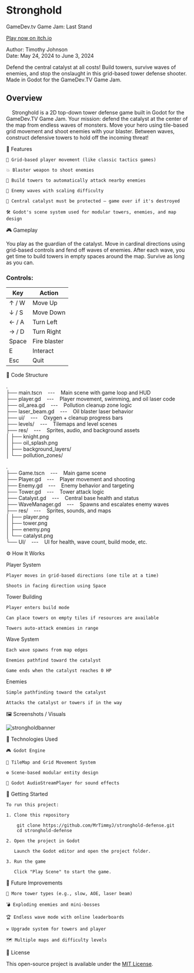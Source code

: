 # Stronghold
GameDev.tv Game Jam: Last Stand

[Play now on itch.io](https://sourcecodesorcerer.itch.io/stronghold)

Author: Timothy Johnson <br>
Date: May 24, 2024 to June 3, 2024

Defend the central catalyst at all costs! Build towers, survive waves of enemies, and stop the onslaught in this grid-based tower defense shooter.
Made in Godot for the GameDev.TV Game Jam.

## Overview

&nbsp;&nbsp;&nbsp;&nbsp;Stronghold is a 2D top-down tower defense game built in Godot for the GameDev.TV Game Jam.
Your mission: defend the catalyst at the center of the map from endless waves of monsters.
Move your hero using tile-based grid movement and shoot enemies with your blaster. Between waves, construct defensive towers to hold off the incoming threat!

🧩 Features

    🧱 Grid-based player movement (like classic tactics games)

    💥 Blaster weapon to shoot enemies

    🏰 Build towers to automatically attack nearby enemies

    🧠 Enemy waves with scaling difficulty

    🎯 Central catalyst must be protected – game over if it's destroyed

    🛠️ Godot's scene system used for modular towers, enemies, and map design

🎮 Gameplay

You play as the guardian of the catalyst. Move in cardinal directions using grid-based controls and fend off waves of enemies.
After each wave, you get time to build towers in empty spaces around the map. Survive as long as you can.

### Controls:

| Key   | Action |
| ----- | ------ |
| ↑ / W | Move Up     |
| ↓ / S | Move Down   |
| ← / A | Turn Left   |
| → / D | Turn Right  |
| Space | Fire blaster|
| E     | Interact    |
| Esc   | Quit        |

📁 Code Structure

. <br>
├── main.tscn &nbsp;&nbsp;&nbsp;---&nbsp;&nbsp;&nbsp; Main scene with game loop and HUD <br>
├── player.gd &nbsp;&nbsp;&nbsp;---&nbsp;&nbsp;&nbsp; Player movement, swimming, and oil laser code <br>
├── oil_area.gd &nbsp;&nbsp;&nbsp;---&nbsp;&nbsp;&nbsp; Pollution cleanup zone logic <br>
├── laser_beam.gd &nbsp;&nbsp;&nbsp;---&nbsp;&nbsp;&nbsp; Oil blaster laser behavior <br>
├── ui/ &nbsp;&nbsp;&nbsp;---&nbsp;&nbsp;&nbsp; Oxygen + cleanup progress bars <br>
├── levels/ &nbsp;&nbsp;&nbsp;---&nbsp;&nbsp;&nbsp; Tilemaps and level scenes <br>
├── res/ &nbsp;&nbsp;&nbsp;---&nbsp;&nbsp;&nbsp; Sprites, audio, and background assets <br>
│   ├── knight.png <br>
│   ├── oil_splash.png <br>
│   ├── background_layers/ <br>
│   └── pollution_zones/ <br>

.<br>
├── Game.tscn &nbsp;&nbsp;&nbsp;---&nbsp;&nbsp;&nbsp; Main game scene<br>
├── Player.gd &nbsp;&nbsp;&nbsp;---&nbsp;&nbsp;&nbsp; Player movement and shooting<br>
├── Enemy.gd &nbsp;&nbsp;&nbsp;---&nbsp;&nbsp;&nbsp; Enemy behavior and targeting<br>
├── Tower.gd &nbsp;&nbsp;&nbsp;---&nbsp;&nbsp;&nbsp; Tower attack logic<br>
├── Catalyst.gd &nbsp;&nbsp;&nbsp;---&nbsp;&nbsp;&nbsp; Central base health and status<br>
├── WaveManager.gd &nbsp;&nbsp;&nbsp;---&nbsp;&nbsp;&nbsp; Spawns and escalates enemy waves<br>
├── res/ &nbsp;&nbsp;&nbsp;---&nbsp;&nbsp;&nbsp; Sprites, sounds, and maps<br>
│   ├── player.png<br>
│   ├── tower.png<br>
│   ├── enemy.png<br>
│   └── catalyst.png<br>
└── UI/ &nbsp;&nbsp;&nbsp;---&nbsp;&nbsp;&nbsp; UI for health, wave count, build mode, etc.<br>


⚙️ How It Works

Player System

    Player moves in grid-based directions (one tile at a time)

    Shoots in facing direction using Space

Tower Building

    Player enters build mode

    Can place towers on empty tiles if resources are available

    Towers auto-attack enemies in range

Wave System

    Each wave spawns from map edges

    Enemies pathfind toward the catalyst

    Game ends when the catalyst reaches 0 HP

Enemies

    Simple pathfinding toward the catalyst

    Attacks the catalyst or towers if in the way
    
🖼️ Screenshots / Visuals

![strongholdbanner](https://github.com/user-attachments/assets/8d8ad7a8-f5dc-44a3-a117-e865000be223)

🧰 Technologies Used

    🎮 Godot Engine

    🧱 TileMap and Grid Movement System

    ⚙️ Scene-based modular entity design

    🎵 Godot AudioStreamPlayer for sound effects

🚀 Getting Started

    To run this project:

    1. Clone this repository

        git clone https://github.com/MrTimmyJ/stronghold-defense.git
        cd stronghold-defense

    2. Open the project in Godot

       Launch the Godot editor and open the project folder.

    3. Run the game
    
       Click "Play Scene" to start the game.

🌱 Future Improvements

    🧱 More tower types (e.g., slow, AOE, laser beam)

    💣 Exploding enemies and mini-bosses

    🏆 Endless wave mode with online leaderboards

    ⚒️ Upgrade system for towers and player

    🗺️ Multiple maps and difficulty levels

🪪 License

This open-source project is available under the [MIT License](https://opensource.org/license/mit).

